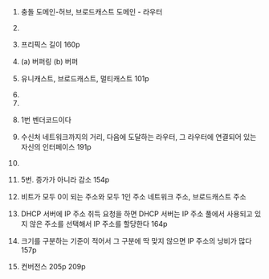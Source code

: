 1. 충돌 도메인-허브,  브로드캐스트 도메인 - 라우터
2. 
3. 프리픽스 길이 160p
4. (a) 버퍼링 (b) 버퍼

5. 유니캐스트, 브로드캐스트, 멀티캐스트 101p 

6. 

7. 

8. 1번 벤더코드이다
9.  수신처 네트워크까지의 거리, 다음에 도달하는 라우터, 그 라우터에 연결되어 있는 자신의 인터페이스 191p
10. 

13. 5번. 증가가 아니라 감소 154p

16. 비트가 모두 0이 되는 주소와 모두 1인 주소 네트워크 주소, 브로드캐스트 주소

18.  DHCP 서버에 IP 주소 취득 요청을 하면 DHCP 서버는 IP 주소 풀에서 사용되고 있지 않은 주소를 선택해서 IP 주소를 할당한다 164p

19. 크기를 구분하는 기준이 적어서 그 구분에 딱 맞지 않으면 IP 주소의 낭비가 많다 157p

20. 컨버전스 205p 209p